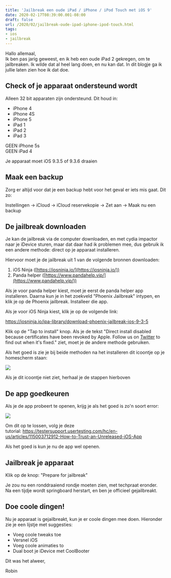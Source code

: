 ```yaml
---
title: 'Jailbreak een oude iPad / iPhone / iPod Touch met iOS 9'
date: 2020-02-17T08:39:00.001-08:00
draft: false
url: /2020/02/jailbreak-oude-ipad-iphone-ipod-touch.html
tags: 
- ios
- jailbreak
---
```


Hallo allemaal,  
Ik ben pas jarig geweest, en ik heb een oude iPad 2 gekregen, om te jailbreaken. Ik wilde dat al heel lang doen, en nu kan dat. In dit blogje ga ik jullie laten zien hoe ik dat doe.  
  
## Check of je apparaat ondersteund wordt
Alleen 32 bit apparaten zijn ondersteund. Dit houd in:  

*   iPhone 4
*   iPhone 4S
*   iPhone 5
*   iPad 1
*   iPad 2
*   iPad 3

GEEN iPhone 5s  
GEEN iPad 4

Je apparaat moet iOS 9.3.5 of 9.3.6 draaien
  
## Maak een backup

Zorg er altijd voor dat je een backup hebt voor het geval er iets mis gaat. Dit zo:  
  
Instellingen -> iCloud -> iCloud reservekopie -> Zet aan -> Maak nu een backup  
  
## De jailbreak downloaden

Je kan de jailbreak via de computer downloaden, en met cydia impactor naar je iDevice sturen, maar dat daar had ik problemen mee, dus gebruik ik een andere methode: direct op je apparaat installeren.  
  
Hiervoor moet je de jailbreak uit 1 van de volgende bronnen downloaden:  

1.  iOS Ninja ([https://iosninja.io/](https://iosninja.io/))
2.  Panda helper ([https://www.pandahelp.vip/](https://www.pandahelp.vip/))

Als je voor panda helper kiest, moet je eerst de panda helper app installeren. Daarna kun je in het zoekveld "Phoenix Jailbreak" intypen, en klik je op de Phoenix jailbreak. Installeer die app.

Als je voor iOS Ninja kiest, klik je op de volgende link:

<https://iosninja.io/ipa-library/download-phoenix-jailbreak-ios-9-3-5>

Klik op de "Tap to install" knop. Als je de tekst "Direct install disabled because certificates have been revoked by Apple. Follow us on [Twitter](https://twitter.com/iosninja_io) to find out when it's fixed." ziet, moet je de andere methode gebruiken.  
  
Als het goed is zie je bij beide methoden na het installeren dit icoontje op je homescherm staan:  
  
![](https://iosninja.io/img/ipas/phoenix-jailbreak.png)  
  
Als je dit icoontje niet ziet, herhaal je de stappen hierboven  
  
## De app goedkeuren

Als je de app probeert te openen, krijg je als het goed is zo'n soort error:  

[![](https://1.bp.blogspot.com/-rCsywp18UMY/XjsMVerSnnI/AAAAAAAAB3Y/jG_uX-u9li8fZgdhBFpDSmapUT9z8Z34QCLcBGAsYHQ/s320/Untitled.png)](https://1.bp.blogspot.com/-rCsywp18UMY/XjsMVerSnnI/AAAAAAAAB3Y/jG_uX-u9li8fZgdhBFpDSmapUT9z8Z34QCLcBGAsYHQ/s1600/Untitled.png)

Om dit op te lossen, volg je deze tutorial: <https://testersupport.usertesting.com/hc/en-us/articles/115003712912-How-to-Trust-an-Unreleased-iOS-App> 
  
Als het goed is kun je nu de app wel openen.  
  
## Jailbreak je apparaat 
  
Klik op de knop: "Prepare for jailbreak"  
  
Je zou nu een ronddraaiend rondje moeten zien, met techpraat eronder.  
Na een tijdje wordt springboard herstart, en ben je officieel gejailbreakt.  
  
## Doe coole dingen!

Nu je apparaat is gejailbreakt, kun je er coole dingen mee doen. Hieronder zie je een lijstje met suggesties:  
  
*   Voeg coole tweaks toe  
*   Versnel iOS  
*   Voeg coole animaties to  
*   Dual boot je iDevice met CoolBooter  
  
Dit was het alweer,  
  
Robin
